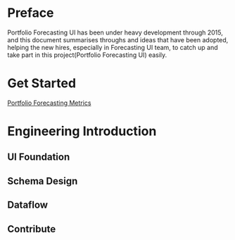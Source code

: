# Preface

Portfolio Forecasting UI has been under heavy development through 2015, and this document summarises throughs and ideas that have been adopted, helping the new hires, especially in Forecasting UI team, to catch up and take part in this project(Portfolio Forecasting UI) easily.

# Get Started

[Portfolio Forecasting Metrics](https://github.com/yangyuqian/technical-articles/blob/master/forecasting-metrics.md)

# Engineering Introduction

## UI Foundation

## Schema Design

## Dataflow

## Contribute
